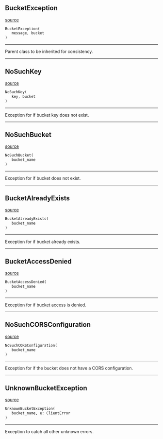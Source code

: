 #

## BucketException

[source](https://github.com/EnviDat/envidat-python-utils/blob/main/../envidat/s3/exceptions.py/#L9)

```python
BucketException(
   message, bucket
)
```

---

Parent class to be inherited for consistency.

---

## NoSuchKey

[source](https://github.com/EnviDat/envidat-python-utils/blob/main/../envidat/s3/exceptions.py/#L19)

```python
NoSuchKey(
   key, bucket
)
```

---

Exception for if bucket key does not exist.

---

## NoSuchBucket

[source](https://github.com/EnviDat/envidat-python-utils/blob/main/../envidat/s3/exceptions.py/#L29)

```python
NoSuchBucket(
   bucket_name
)
```

---

Exception for if bucket does not exist.

---

## BucketAlreadyExists

[source](https://github.com/EnviDat/envidat-python-utils/blob/main/../envidat/s3/exceptions.py/#L38)

```python
BucketAlreadyExists(
   bucket_name
)
```

---

Exception for if bucket already exists.

---

## BucketAccessDenied

[source](https://github.com/EnviDat/envidat-python-utils/blob/main/../envidat/s3/exceptions.py/#L47)

```python
BucketAccessDenied(
   bucket_name
)
```

---

Exception for if bucket access is denied.

---

## NoSuchCORSConfiguration

[source](https://github.com/EnviDat/envidat-python-utils/blob/main/../envidat/s3/exceptions.py/#L56)

```python
NoSuchCORSConfiguration(
   bucket_name
)
```

---

Exception for if the bucket does not have a CORS configuration.

---

## UnknownBucketException

[source](https://github.com/EnviDat/envidat-python-utils/blob/main/../envidat/s3/exceptions.py/#L65)

```python
UnknownBucketException(
   bucket_name, e: ClientError
)
```

---

Exception to catch all other unknown errors.
